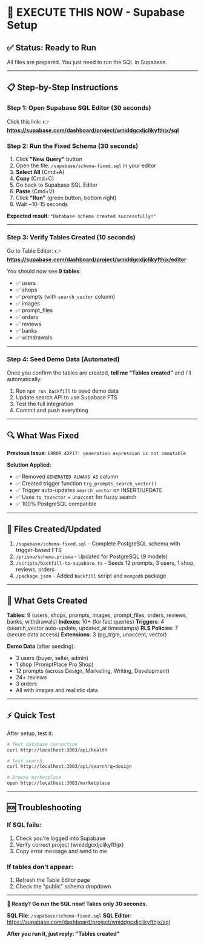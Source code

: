 # 🚀 **EXECUTE THIS NOW - Supabase Setup**

## ✅ **Status: Ready to Run**

All files are prepared. You just need to run the SQL in Supabase.

---

## 📋 **Step-by-Step Instructions**

### **Step 1: Open Supabase SQL Editor** (30 seconds)

Click this link:
👉 **https://supabase.com/dashboard/project/wniddgcxljclikyfthjx/sql**

### **Step 2: Run the Fixed Schema** (30 seconds)

1. Click **"New Query"** button
2. Open the file: `/supabase/schema-fixed.sql` in your editor
3. **Select All** (Cmd+A)
4. **Copy** (Cmd+C)
5. Go back to Supabase SQL Editor
6. **Paste** (Cmd+V)
7. Click **"Run"** (green button, bottom right)
8. Wait ~10-15 seconds

**Expected result**: `"Database schema created successfully!"`

---

### **Step 3: Verify Tables Created** (10 seconds)

Go to Table Editor:
👉 **https://supabase.com/dashboard/project/wniddgcxljclikyfthjx/editor**

You should now see **9 tables**:
- ✅ users
- ✅ shops
- ✅ prompts (with `search_vector` column)
- ✅ images
- ✅ prompt_files
- ✅ orders
- ✅ reviews
- ✅ banks
- ✅ withdrawals

---

### **Step 4: Seed Demo Data** (Automated)

Once you confirm the tables are created, **tell me "Tables created"** and I'll automatically:

1. Run `npm run backfill` to seed demo data
2. Update search API to use Supabase FTS
3. Test the full integration
4. Commit and push everything

---

## 🔍 **What Was Fixed**

**Previous Issue**: `ERROR 42P17: generation expression is not immutable`

**Solution Applied**:
- ✅ Removed `GENERATED ALWAYS AS` column
- ✅ Created trigger function `trg_prompts_search_vector()`
- ✅ Trigger auto-updates `search_vector` on INSERT/UPDATE
- ✅ Uses `to_tsvector` + `unaccent` for fuzzy search
- ✅ 100% PostgreSQL compatible

---

## 📁 **Files Created/Updated**

1. `/supabase/schema-fixed.sql` - Complete PostgreSQL schema with trigger-based FTS
2. `/prisma/schema.prisma` - Updated for PostgreSQL (9 models)
3. `/scripts/backfill-to-supabase.ts` - Seeds 12 prompts, 3 users, 1 shop, reviews, orders
4. `/package.json` - Added `backfill` script and `mongodb` package

---

## 🎯 **What Gets Created**

**Tables**: 9 (users, shops, prompts, images, prompt_files, orders, reviews, banks, withdrawals)
**Indexes**: 10+ (for fast queries)
**Triggers**: 4 (search_vector auto-update, updated_at timestamps)
**RLS Policies**: 7 (secure data access)
**Extensions**: 3 (pg_trgm, unaccent, vector)

**Demo Data** (after seeding):
- 3 users (buyer, seller, admin)
- 1 shop (PromptPlace Pro Shop)
- 12 prompts (across Design, Marketing, Writing, Development)
- 24+ reviews
- 3 orders
- All with images and realistic data

---

## ⚡ **Quick Test**

After setup, test it:

```bash
# Test database connection
curl http://localhost:3003/api/health

# Test search
curl http://localhost:3003/api/search?q=design

# Browse marketplace
open http://localhost:3003/marketplace
```

---

## 🆘 **Troubleshooting**

### If SQL fails:
1. Check you're logged into Supabase
2. Verify correct project (wniddgcxljclikyfthjx)
3. Copy error message and send to me

### If tables don't appear:
1. Refresh the Table Editor page
2. Check the "public" schema dropdown

---

**🚀 Ready? Go run the SQL now! Takes only 30 seconds.**

**SQL File**: `/supabase/schema-fixed.sql`
**SQL Editor**: https://supabase.com/dashboard/project/wniddgcxljclikyfthjx/sql

**After you run it, just reply: "Tables created"**

